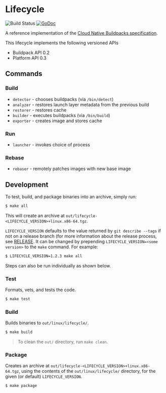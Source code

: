 # Lifecycle

![Build Status](https://github.com/buildpacks/lifecycle/workflows/build/badge.svg)
[![GoDoc](https://godoc.org/github.com/buildpacks/lifecycle?status.svg)](https://godoc.org/github.com/buildpacks/lifecycle)

A reference implementation of the [Cloud Native Buildpacks specification](https://github.com/buildpacks/spec).

This lifecycle implements the following versioned APIs
* Buildpack API 0.2
* Platform API 0.3

## Commands

### Build

* `detector` - chooses buildpacks (via `/bin/detect`)
* `analyzer` - restores launch layer metadata from the previous build
* `restorer` - restores cache
* `builder` -  executes buildpacks (via `/bin/build`)
* `exporter` - creates image and stores cache

### Run

* `launcher` - invokes choice of process

### Rebase

* `rebaser` - remotely patches images with new base image

## Development
To test, build, and package binaries into an archive, simply run:

```bash
$ make all
```
This will create an archive at `out/lifecycle-<LIFECYCLE_VERSION>+linux.x86-64.tgz`.

`LIFECYCLE_VERSION` defaults to the value returned by `git describe --tags` if not on a release branch (for more information about the release process, see [RELEASE](RELEASE.md). It can be changed by prepending `LIFECYCLE_VERSION=<some version>` to the
`make` command. For example:

```bash
$ LIFECYCLE_VERSION=1.2.3 make all
```

Steps can also be run individually as shown below.

### Test

Formats, vets, and tests the code.

```bash
$ make test
```

### Build

Builds binaries to `out/linux/lifecycle/`.

```bash
$ make build
```

> To clean the `out/` directory, run `make clean`.

### Package

Creates an archive at `out/lifecycle-<LIFECYCLE_VERSION>+linux.x86-64.tgz`, using the contents of the
`out/linux/lifecycle/` directory, for the given (or default) `LIFECYCLE_VERSION`.

```bash
$ make package
```
